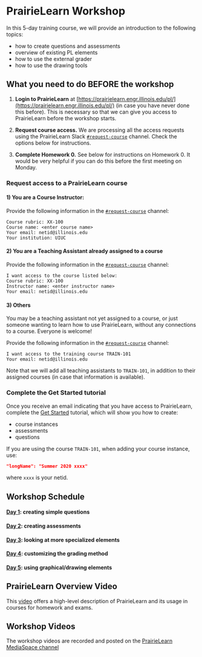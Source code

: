 # PrairieLearn Workshop

In this 5-day training course, we will provide an introduction to the following topics:

- how to create questions and assessments
- overview of existing PL elements
- how to use the external grader
- how to use the drawing tools

## What you need to do BEFORE the workshop

1. **Login to PrairieLearn** at [https://prairielearn.engr.illinois.edu/pl/](https://prairielearn.engr.illinois.edu/pl/) (in case you have never done this before). This is necessary so that we can give you access to PrairieLearn before the workshop starts.

2. **Request course access.** We are processing all the access requests using the PrairieLearn Slack [`#request-course`](https://go.illinois.edu/joinplslack) channel. Check the options below for instructions.

3. **Complete Homework 0.** See below for instructions on Homework 0. It would be very helpful if you can do this before the first meeting on Monday.

### Request access to a PrairieLearn course

#### 1) You are a Course Instructor:

Provide the following information in the [`#request-course`](https://go.illinois.edu/joinplslack) channel:

```
Course rubric: XX-100
Course name: <enter course name>
Your email: netid@illinois.edu
Your institution: UIUC
```

#### 2) You are a Teaching Assistant already assigned to a course

Provide the following information in the [`#request-course`](https://go.illinois.edu/joinplslack) channel:

```
I want access to the course listed below:
Course rubric: XX-100
Instructor name: <enter instructor name>
Your email: netid@illinois.edu
```

#### 3) Others

You may be a teaching assistant not yet assigned to a course, or just someone wanting to learn how to use PrairieLearn, without any connections to a course. Everyone is welcome!

Provide the following information in the [`#request-course`](https://go.illinois.edu/joinplslack) channel:

```
I want access to the training course TRAIN-101
Your email: netid@illinois.edu
```

Note that we will add all teaching assistants to `TRAIN-101`, in addition to their assigned courses (in case that information is available).

### Complete the Get Started tutorial

Once you receive an email indicating that you have access to PrairieLearn, complete the [Get Started](../getStarted.md) tutorial, which will show you how to create:

- course instances
- assessments
- questions

If you are using the course `TRAIN-101`, when adding your course instance, use:

```json
"longName": "Summer 2020 xxxx"
```

where `xxxx` is your netid.

## Workshop Schedule

#### [Day 1](lesson1.md): creating simple questions

#### [Day 2](lesson2.md): creating assessments

#### [Day 3](lesson3.md): looking at more specialized elements

#### [Day 4](lesson4.md): customizing the grading method

#### [Day 5](lesson5.md): using graphical/drawing elements

## PrairieLearn Overview Video

This [video](https://mediaspace.illinois.edu/media/t/1_e1gprkci/170964131) offers a high-level description of PrairieLearn and its usage in courses for homework and exams.

## Workshop Videos

The workshop videos are recorded and posted on the [PrairieLearn MediaSpace channel](https://mediaspace.illinois.edu/channel/PrairieLearn/170964131)
